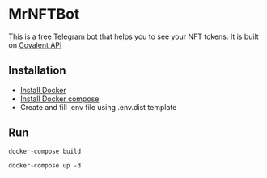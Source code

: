 # MrNFTBot

This is a free [Telegram bot](https://t.me/MrNFTBo) that helps you to see your NFT tokens. 
It is built on [Covalent API](https://covalenthq.com)

## Installation
- [Install Docker](https://docs.docker.com/engine/install/)
- [Install Docker compose](https://docs.docker.com/compose/install/)
- Create and fill .env file using .env.dist template

## Run

`docker-compose build`

`docker-compose up -d`
